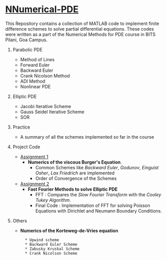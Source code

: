 [NNumerical-PDE](https://github.com/Balaje/Numerical-PDE/)
=====================================================================

This Repository contains a collection of MATLAB code to implement finite difference schemes to solve partial differential equations. These codes were written as a part of the Numerical Methods for PDE course in BITS Pilani, Goa Campus.

1. Parabolic PDE
      * Method of Lines
      * Forward Euler 
      * Backward Euler
      * Crank Nicolson Method
      * ADI Method
      * Nonlinear PDE

2. Elliptic PDE
      * Jacobi Iterative Scheme
      * Gauss Seidel Iterative Scheme
      * SOR

3. Practice 
      * A summary of all the schemes implemented so far in the course

4. Project Code
      * [Assignment 1](https://drive.google.com/open?id=0B69vp0kOqc0OcWk3ZTVqUkQzWEE)
         * **Numerics of the viscous Burger's Equation**.
              * Common Schemes like *Backward Euler*, *Godunov*, *Einguist Osher*, *Lax Friedrich* are implemented
              * Order of Convergence of the Schemes
      * [Assignment 2](https://drive.google.com/open?id=0B69vp0kOqc0OcWk3ZTVqUkQzWEE)
         * **Fast Fourier Methods to solve Elliptic PDE**
              * FFT : Compares the *Slow Fourier Transform* with the *Cooley Tukey Algorithm*.
              * Final Code : Implementation of FFT for solving Poisson Equations with Dirichlet and Neumann Boundary Conditions.

5. Others
      * **Numerics of the Korteweg-de-Vries equation**
      
              * Upwind scheme
              * Backward Euler Scheme
              * Zabusky Kruskal Scheme
              * Crank Nicolson Scheme
